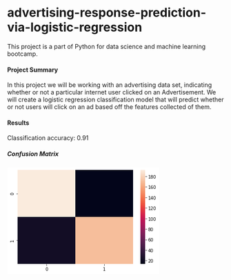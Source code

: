 # advertising-response-prediction-via-logistic-regression
This project is a part of Python for data science and machine learning bootcamp.

#### Project Summary
In this project we will be working with an advertising data set, indicating whether or not a particular internet user clicked on an Advertisement. We will create a logistic regression classification model that will predict whether or not users will click on an ad based off the features collected of them.

#### Results
Classification accuracy: 0.91

##### Confusion Matrix
![Confusion Matrix](/Conf-matrix.png)
